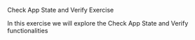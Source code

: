 Check App State and Verify Exercise

In this exercise we will explore the Check App State and Verify functionalities
